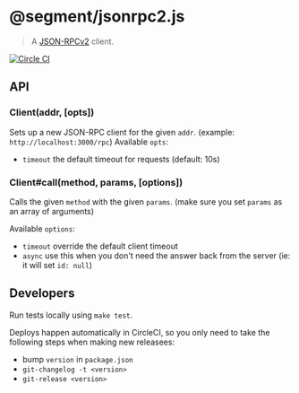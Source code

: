 # @segment/jsonrpc2.js

> A [JSON-RPCv2](http://www.jsonrpc.org/specification) client.

[![Circle CI](https://circleci.com/gh/segmentio/jsonrpc2.js.svg?style=svg&circle-token=2f500aa32b45326a85290a0b005412a1b283f813)](https://circleci.com/gh/segmentio/jsonrpc2.js)

## API

### Client(addr, [opts])

Sets up a new JSON-RPC client for the given `addr`. (example: `http://localhost:3000/rpc`)
Available `opts`:
 - `timeout` the default timeout for requests (default: 10s)

### Client#call(method, params, [options])

Calls the given `method` with the given `params`. (make sure you set `params` as an array
of arguments)

Available `options`:
 - `timeout` override the default client timeout
 - `async` use this when you don't need the answer back from the server (ie: it will set `id: null`)

## Developers

Run tests locally using `make test`.

Deploys happen automatically in CircleCI, so you only need to take the following steps when
making new releasees:

 - bump `version` in `package.json`
 - `git-changelog -t <version>`
 - `git-release <version>`
